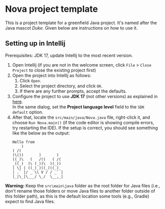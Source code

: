# Nova project template

This is a project template for a greenfield Java project. It's named after the Java mascot _Duke_. Given below are instructions on how to use it.

## Setting up in Intellij

Prerequisites: JDK 17, update Intellij to the most recent version.

1. Open Intellij (if you are not in the welcome screen, click `File` > `Close Project` to close the existing project first)
1. Open the project into Intellij as follows:
   1. Click `Open`.
   1. Select the project directory, and click `OK`.
   1. If there are any further prompts, accept the defaults.
1. Configure the project to use **JDK 17** (not other versions) as explained in [here](https://www.jetbrains.com/help/idea/sdk.html#set-up-jdk).<br>
   In the same dialog, set the **Project language level** field to the `SDK default` option.
1. After that, locate the `src/main/java/Nova.java` file, right-click it, and choose `Run Nova.main()` (if the code editor is showing compile errors, try restarting the IDE). If the setup is correct, you should see something like the below as the output:
   ```
   Hello from
       )                   
   ( /(                   
   )\())       )       )  
   ((_)\   (   /((   ( /(  
   _((_)  )\ (_))\  )(_))
   | \| | ((_)_)((_)((_)_  
   | .` |/ _ \\ V / / _` |
   |_|\_|\___/ \_/  \__,_|

   ```

**Warning:** Keep the `src\main\java` folder as the root folder for Java files (i.e., don't rename those folders or move Java files to another folder outside of this folder path), as this is the default location some tools (e.g., Gradle) expect to find Java files.
